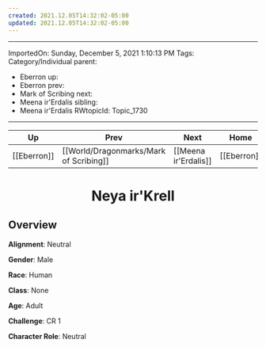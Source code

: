 ```yaml
---
created: 2021.12.05T14:32:02-05:00
updated: 2021.12.05T14:32:02-05:00
---
```

---
ImportedOn: Sunday, December 5, 2021 1:10:13 PM
Tags: Category/Individual
parent:
  - Eberron
up:
  - Eberron
prev:
  - Mark of Scribing
next:
  - Meena ir'Erdalis
sibling:
  - Meena ir'Erdalis
RWtopicId: Topic_1730
---

| Up | Prev | Next | Home |
|----|------|------|------|
| [[Eberron]] | [[World/Dragonmarks/Mark of Scribing]] | [[Meena ir'Erdalis]] | [[Eberron]] |

# <center>Neya ir'Krell</center>

## Overview

**Alignment**: Neutral

**Gender**: Male

**Race**: Human

**Class**: None

**Age**: Adult

**Challenge**: CR 1

**Character Role**: Neutral
